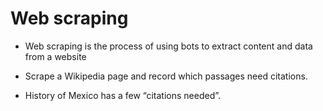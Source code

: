 # Web scraping

- Web scraping is the process of using bots to extract content and data from a website

- Scrape a Wikipedia page and record which passages need citations.
- History of Mexico has a few “citations needed”.